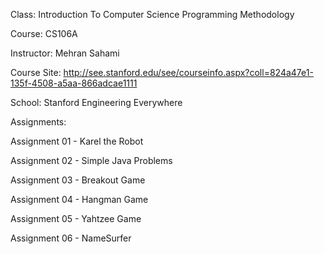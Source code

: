 Class: Introduction To Computer Science Programming Methodology

Course: CS106A

Instructor: Mehran Sahami

Course Site: http://see.stanford.edu/see/courseinfo.aspx?coll=824a47e1-135f-4508-a5aa-866adcae1111

School: Stanford Engineering Everywhere

Assignments:

Assignment 01 - Karel the Robot

Assignment 02 - Simple Java Problems

Assignment 03 - Breakout Game

Assignment 04 - Hangman Game

Assignment 05 - Yahtzee Game

Assignment 06 - NameSurfer